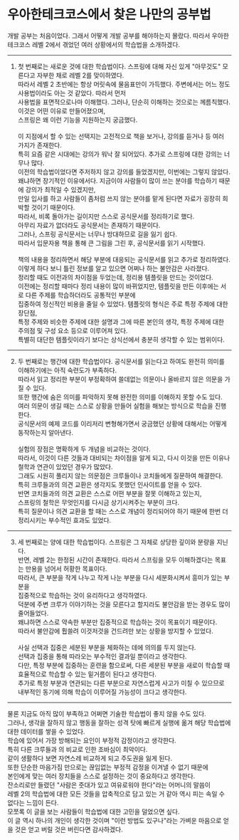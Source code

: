 # 우아한테크코스에서 찾은 나만의 공부법


개발 공부는 처음이었다. 그래서 어떻게 개발 공부를 해야하는지 몰랐다. 따라서 우아한테크코스 레벨 2에서 겪었던 여러 상황에서의 학습법을 소개하겠다.

---


1. 첫 번째로는 새로운 것에 대한 학습법이다. 스프링에 대해 자신 있게 "아무것도" 모른다고 자부한 채로 레벨 2를 맞이하였다. <br>
따라서 레벨 2 초반에는 항상 머릿속에 물음표만이 가득했다. 주변에서는 어느 정도 사용법이라도 아는 것 같았다. 따라서 먼저<br> 사용법을 표면적으로나마 이해했다. 
그러나, 단순히 이해하는 것으로는 께름칙했다. 이것은 어떤 이유로 만들어졌으며,<br> 스프링은 왜 이런 기능을 지원하는지 궁금했다.<br><br>
이 지점에서 할 수 있는 선택지는 고전적으로 책을 보거나, 강의를 듣거나 등 여러 가지가 존재한다.<br> 특히 요즘 같은 시대에는
강의가 워낙 잘 되어있다. 추가로 스프링에 대한 강의는 너무나 많다.<br> 이전의 학습법이었다면 주저하지 않고 강의를 들었겠지만,
이번에는 그렇지 않았다.<br>
왜냐하면 장기적인 이유에서다. 지금이야 사람들이 많이 쓰는 분야를 학습하기 때문에 강의가 최적일 수 있겠지만, <br>만일 입사를 하고
사람들이 좀처럼 쓰지 않는 분야를 맡게 된다면 자료가 굉장히 희박할 것이기 때문이다.<br> 따라서, 비록 돌아가는 길이지만 스스로
공식문서를 정리하기로 했다. <br>아무리 자료가 없더라도 공식문서는 존재하기 때문이다.
<br>그러나, 스프링 공식문서는 너무나 방대하므로 길을 잃기 쉽다. <br>따라서 입문자용 책을 통해 큰 그림을 그린 후, 공식문서를 읽기 시작했다.
<br><br>
책의 내용을 정리하면서 해당 부분에 대응되는 공식문서를 읽고 추가로 정리하였다. <br>이렇게 하다 보니 틀린 정보를 알고 
있으면 어쩌나 하는 불안감은 사라졌다.<br>
정리할 때도 이전과의 차이점을 두었는데, 정리용 템플릿을 만드는 것이었다.<br>
이전에는 정리할 때마다 정리 내용이 많이 바뀌었지만, 템플릿을 만든 이후에는 서로 다른 주제를 학습하더라도 공통적인 부분에<br>
집중하여 정신적인 비용을 줄일 수 있었다. 템플릿의 형식은 주로 특정 주제에 대한 장단점, <br>특정 주제와 비슷한 주제에 대한 설명과
그에 따른 본인의 생각, 특정 주제에 대한 주의점 및 구성 요소 등으로 이루어져 있다. <br>특별히 대단한 템플릿이라기 보다는 상식선에서 충분히 생각할 수 있는 범위이다.

---

2. 두 번째로는 행간에 대한 학습법이다. 공식문서를 읽는다고 하여도 완전히 의미를 이해하기에는 아직 숙련도가 부족하다. <br>따라서 읽고
정리한 부분이 부정확하여 쓸데없는 의문이나 올바르지 않은 의문을 가질 수 있다. <br>또한 행간에 숨은 의미를 파악하지 못해
완전한 의미를 이해하지 못할 수도 있다. <br>여러 의문이 생길 때는 스스로 상황을 만들어 실험을 해보는 방식으로 학습을 진행한다. <br>
공식문서의 예제 코드를 이리저리 변형해가면서 궁금했던 상황에 대해서는 어떻게 동작하는지 알아낸다. <br><br>실험의 장점은 명확하게
두 개념을 비교하는 것이다. <br>따라서, 이것이 다른 것들과 대비되는 차이점을 알게 되고, 다시 이것을 만든 이유나 철학과 연관이 있었던 경우가 많았다.<br>
그래도 시원히 풀리지 않는 의문점은 크루들이나 코치들에게 질문하여 해결한다. <br>특히 크루들과의 의견 교환은 생각지도 못했던
인사이트를 얻을 수 있다. <br>반면 코치들과의 의견 교환은 스스로 어떤 부분을 잘못 이해하고 있는지,<br> 스프링의 철학은 무엇인지를 다시금
상기시켜주는 부분이 크다. <br>특히 질문이나 의견 교환을 할 때는 스스로 개념이 정리되어야 하기 때문에 한번 더 정리시키는
부수적인 효과도 있었다. 

---

3. 세 번째로는 양에 대한 학습법이다. 스프링은 그 자체로 상당한 깊이와 분량을 지닌다. <br>반면, 레벨 2는 한정된 시간이 존재한다.
따라서 스프링을 모두 이해하겠다는 목표는 만용을 넘어서 허황한 목표이다.<br> 따라서, 큰 부분을 작게 나누고 작게 나눈 부분을 다시
세분화시켜서 흥미가 있는 부분을 <br>집중적으로 학습하는 것이 유리하다고 생각하였다. <br>
덕분에 주변 크루가 이야기하는 것을 모른다고 할지라도 불안감을 받는 경우도 많이 줄어들었다.<br> 왜냐하면 스스로 약속한 부분만 
집중적으로 학습하는 것이 목표이기 때문이다. <br>따라서 불안감에 훱쓸려 이것저것을 건드려만 보는 상황을 방지할 수 있었다. <br><br>
사실 선택과 집중은 세분된 부분을 체화하는 데에 의의를 두지 않는다. <br>선택과 집중을 통해 따라오는 부수적인 결과일 뿐이라고
생각한다.<br> 다만, 특정 부분에 집중하는 훈련을 함으로써, 다른 세분된 부분을 새로이 학습할 때 <br>효율적으로 학습할 수 있는
밑거름이 된다고 생각한다. <br>추가로 특정 부분과 연관되는 다른 부분으로 자연스럽게 사고가 미칠 수 있으므로 <br>내부적인
동기에 의해 학습이 이루어질 가능성이 크다고 생각한다.

---

물론 지금도 아직 많이 부족하고 어쩌면 기술한 학습법이 좋지 않을 수도 있다. <br>그러나, 생각을 잘하지 않고 행동을 잘하는 성격 탓에 빠르게 실행에 옮겨 해당
학습법에 대한 데이터를 쌓을 수 있었다.<br> 학습에 있어서 가장 방해되는 요인이 부정적 감정이라고 생각한다. <br>특히 다른 크루들과
의 비교로 인한 조바심이 최악이다. <br>같이 생활하다 보면 자연스레 비교하게 되고 주도권을 잃게 된다. <br>또한 단순한 마음가짐
만으로는 끊임없는 부정적 감정을 이겨낼 수 없기 때문에 <br>본인에게 맞는 여러 장치들을 스스로 설정하는 것이 중요하다고 생각한다.<br>
잔소리로만 들렸던 "사람은 줏대가 있고 여유로워야 한다"라는 어머니의 말씀이 <br>레벨 2의 학습법에 대한 모든 것들을 압축적으로 
담고 있는 거 같아 역시 피는 속일 수 없다는 느낌이 든다. <br>모쪼록 이 글을 보는 
사람들이 학습법에 대한 고민을 덜었으면 싶다.<br> 이 글 역시 하나의 개인이 생각한 것이며 "이런 방법도 있구나"라는
가벼운 마음으로 얻을 것은 얻고 버릴 것은 버린다면 감사하겠다. 
